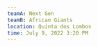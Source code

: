 ```yaml
---
teamA: Next Gen
teamB: African Giants
location: Quinta dos Lombos
time: July 9, 2022 3:20 PM
---
```

